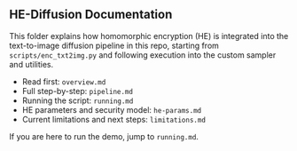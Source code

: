 ## HE-Diffusion Documentation

This folder explains how homomorphic encryption (HE) is integrated into the text-to-image diffusion pipeline in this repo, starting from `scripts/enc_txt2img.py` and following execution into the custom sampler and utilities.

- Read first: `overview.md`
- Full step-by-step: `pipeline.md`
- Running the script: `running.md`
- HE parameters and security model: `he-params.md`
- Current limitations and next steps: `limitations.md`

If you are here to run the demo, jump to `running.md`.
